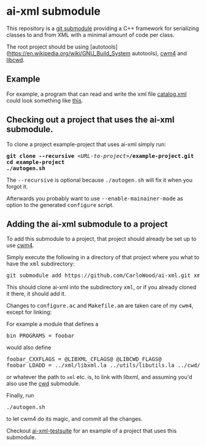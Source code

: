 # ai-xml submodule

This repository is a [git submodule](https://git-scm.com/book/en/v2/Git-Tools-Submodules)
providing a C++ framework for serializing classes to and from XML with
a minimal amount of code per class.

The root project should be using
[autotools](https://en.wikipedia.org/wiki/GNU_Build_System autotools),
[cwm4](https://github.com/CarloWood/cwm4) and
[libcwd](https://github.com/CarloWood/libcwd).

## Example

For example, a program that can read and write the
xml file [catalog.xml](https://github.com/CarloWood/ai-xml/blob/master/catalog_test.xml)
could look something like [this](https://github.com/CarloWood/ai-xml/blob/master/catalog_test.cpp).

## Checking out a project that uses the ai-xml submodule.

To clone a project example-project that uses ai-xml simply run:

<pre>
<b>git clone --recursive</b> &lt;<i>URL-to-project</i>&gt;<b>/example-project.git</b>
<b>cd example-project</b>
<b>./autogen.sh</b>
</pre>

The <tt>--recursive</tt> is optional because <tt>./autogen.sh</tt> will fix
it when you forgot it.

Afterwards you probably want to use <tt>--enable-mainainer-mode</tt>
as option to the generated <tt>configure</tt> script.

## Adding the ai-xml submodule to a project

To add this submodule to a project, that project should already
be set up to use [cwm4](https://github.com/CarloWood/cwm4).

Simply execute the following in a directory of that project
where you what to have the <tt>xml</tt> subdirectory:

<pre>
git submodule add https://github.com/CarloWood/ai-xml.git xml
</pre>

This should clone ai-xml into the subdirectory <tt>xml</tt>, or
if you already cloned it there, it should add it.

Changes to <tt>configure.ac</tt> and <tt>Makefile.am</tt>
are taken care of my <tt>cwm4</tt>, except for linking:

For example a module that defines a

<pre>
bin_PROGRAMS = foobar
</pre>

would also define

<pre>
foobar_CXXFLAGS = @LIBXML_CFLAGS@ @LIBCWD_FLAGS@
foobar_LDADD = ../xml/libxml.la ../utils/libutils.la ../cwd/libcwd.la @BOOST_FILESYSTEM_LIB@ @BOOST_SYSTEM_LIB@ @LIBXML_LIBS@ @LIBCWD_LIBS@
</pre>

or whatever the path to `xml` etc. is, to link with libxml, and
assuming you'd also use the [cwd](https://github.com/CarloWood/cwd) submodule.

Finally, run

<pre>
./autogen.sh
</pre>

to let cwm4 do its magic, and commit all the changes.

Checkout [ai-xml-testsuite](https://github.com/CarloWood/ai-xml-testsuite)
for an example of a project that uses this submodule.

